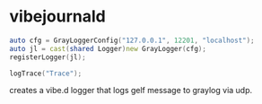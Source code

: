 # vibejournald

```d
auto cfg = GrayLoggerConfig("127.0.0.1", 12201, "localhost");
auto jl = cast(shared Logger)new GrayLogger(cfg);
registerLogger(jl);

logTrace("Trace");
```

creates a vibe.d logger that logs gelf message to graylog via udp.
